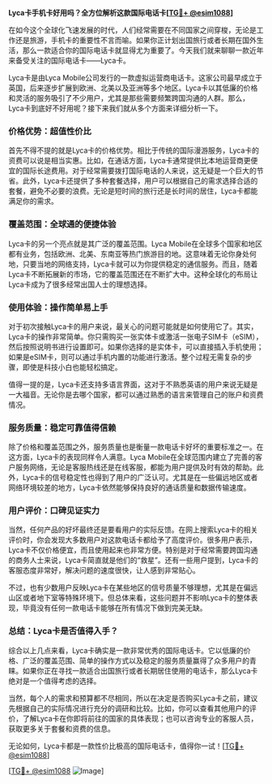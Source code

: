 **Lyca卡手机卡好用吗？全方位解析这款国际电话卡[[TG💪+ @esim1088](https://t.me/s/esim1088)]**

在如今这个全球化飞速发展的时代，人们经常需要在不同国家之间穿梭，无论是工作还是旅游，手机卡的重要性不言而喻。如果你正计划出国旅行或者长期在国外生活，那么一款适合你的国际电话卡就显得尤为重要了。今天我们就来聊聊一款近年来备受关注的国际电话卡——Lyca卡。

Lyca卡是由Lyca Mobile公司发行的一款虚拟运营商电话卡。这家公司最早成立于英国，后来逐步扩展到欧洲、北美以及亚洲等多个地区。Lyca卡以其低廉的价格和灵活的服务吸引了不少用户，尤其是那些需要频繁跨国沟通的人群。那么，Lyca卡到底好不好用呢？接下来我们就从多个方面来详细分析一下。

### **价格优势：超值性价比**
首先不得不提的就是Lyca卡的价格优势。相比于传统的国际漫游服务，Lyca卡的资费可以说是相当实惠。比如，在通话方面，Lyca卡通常提供比本地运营商更便宜的国际长途费用。对于经常需要拨打国际电话的人来说，这无疑是一个巨大的节省。此外，Lyca卡还提供了多种套餐选择，用户可以根据自己的需求选择合适的套餐，避免不必要的浪费。无论是短时间的旅行还是长时间的居住，Lyca卡都能满足你的需求。

### **覆盖范围：全球通的便捷体验**
Lyca卡的另一个亮点就是其广泛的覆盖范围。Lyca Mobile在全球多个国家和地区都有业务，包括欧洲、北美、东南亚等热门旅游目的地。这意味着无论你身处何地，只要当地的网络支持，Lyca卡就可以为你提供稳定的通信服务。而且，随着Lyca卡不断拓展新的市场，它的覆盖范围还在不断扩大中。这种全球化的布局让Lyca卡成为了很多经常出国人士的理想选择。

### **使用体验：操作简单易上手**
对于初次接触Lyca卡的用户来说，最关心的问题可能就是如何使用它了。其实，Lyca卡的操作非常简单。你只需购买一张实体卡或激活一张电子SIM卡（eSIM），然后按照说明书进行设置即可。如果你选择的是实体卡，可以直接插入手机使用；如果是eSIM卡，则可以通过手机内置的功能进行激活。整个过程无需复杂的步骤，即使是科技小白也能轻松搞定。

值得一提的是，Lyca卡还支持多语言界面，这对于不熟悉英语的用户来说无疑是一大福音。无论你是去哪个国家，都可以通过熟悉的语言来管理自己的账户和资费情况。

### **服务质量：稳定可靠值得信赖**
除了价格和覆盖范围之外，服务质量也是衡量一款电话卡好坏的重要标准之一。在这方面，Lyca卡的表现同样令人满意。Lyca Mobile在全球范围内建立了完善的客户服务网络，无论是客服热线还是在线客服，都能为用户提供及时有效的帮助。此外，Lyca卡的信号稳定性也得到了用户的广泛认可。尤其是在一些偏远地区或者网络环境较差的地方，Lyca卡依然能够保持良好的通话质量和数据传输速度。

### **用户评价：口碑见证实力**
当然，任何产品的好坏最终还是要看用户的实际反馈。在网上搜索Lyca卡的相关评价时，你会发现大多数用户对这款电话卡都给予了高度评价。很多用户表示，Lyca卡不仅价格便宜，而且使用起来也非常方便。特别是对于经常需要跨国沟通的商务人士来说，Lyca卡简直就是他们的“救星”。还有一些用户提到，Lyca卡的客服态度非常好，解决问题的速度很快，让人感到非常贴心。

不过，也有少数用户反映Lyca卡在某些地区的信号质量不够理想，尤其是在偏远山区或者地下室等特殊环境下。但总体来看，这些问题并不影响Lyca卡的整体表现，毕竟没有任何一款电话卡能够在所有情况下做到完美无缺。

### **总结：Lyca卡是否值得入手？**
综合以上几点来看，Lyca卡确实是一款非常优秀的国际电话卡。它以低廉的价格、广泛的覆盖范围、简单的操作方式以及稳定的服务质量赢得了众多用户的青睐。如果你正在寻找一款适合出国旅行或者长期居住使用的电话卡，那么Lyca卡绝对是一个值得考虑的选择。

当然，每个人的需求和预算都不尽相同，所以在决定是否购买Lyca卡之前，建议先根据自己的实际情况进行充分的调研和比较。比如，你可以查看其他用户的评价，了解Lyca卡在你即将前往的国家的具体表现；也可以咨询专业的客服人员，获取更多关于套餐和资费的信息。

无论如何，Lyca卡都是一款性价比极高的国际电话卡，值得你一试！[[TG💪+ @esim1088](https://t.me/s/esim1088)] 

[[TG💪+ @esim1088](https://t.me/s/esim1088) ![Image](https://i.postimg.cc/4NQfJmqS/Snipaste-2025-05-13-00-14-12.png)]